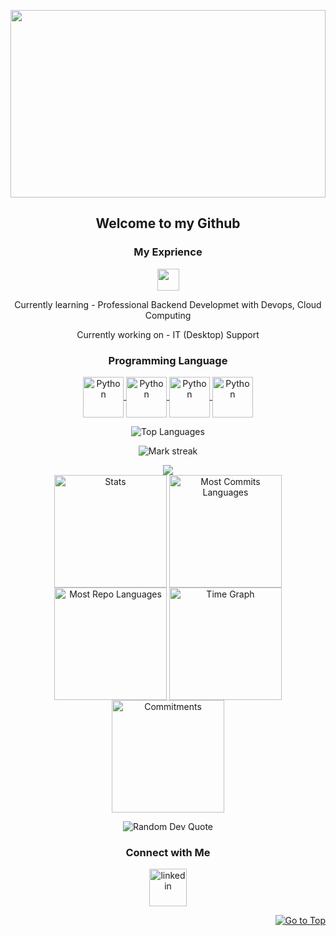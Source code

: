 <p align="center">
  <img src="https://media2.giphy.com/media/v1.Y2lkPTc5MGI3NjExNDNmenR4cmV3MWhndXJ6ejNzdjJxMXBvY2h3NWxjMWxrcjZnOTFsNCZlcD12MV9pbnRlcm5hbF9naWZfYnlfaWQmY3Q9Zw/j4l29DaRrIgEIPRHlt/giphy.gif" width="100%" height="300px"/>
</p>
<h2 align="center">Welcome to my Github</h2>
<h3 align="center">My Exprience</h3>
<p align="center">
   <img src="https://readme-typing-svg.demolab.com?font=Roboto+Slab&color=%237E3ACE&size=35&center=true&vCenter=true&width=600&duration=1500&pause=1000&lines=Frontend+Heavy+Fullstack+Developer;IT+(Desktop)+Support;Data+Scraper;Network+Engineer" width="auto" height="35"/>

</p>

<p align="center">Currently learning - Professional Backend Developmet with Devops, Cloud Computing</p>
<p align="center">Currently working on - IT (Desktop) Support</p>

<h3 align="center">Programming Language</h3>
<p align="center">
  <a href="https://github.com/samarjit-sahoo/Python_Practice.git" target="_blank">
    <img align="center" src="https://cdn.jsdelivr.net/gh/devicons/devicon@latest/icons/python/python-original.svg" alt="Python" height="65" width="65" />
  </a>
  <a href="https://github.com/samarjit-sahoo/Python_Practice.git" target="_blank">
    <img align="center" src="https://cdn.jsdelivr.net/gh/devicons/devicon@latest/icons/c/c-original.svg" alt="Python" height="65" width="65" />
  </a>
  <a href="https://github.com/samarjit-sahoo/Python_Practice.git" target="_blank">
    <img align="center" src="https://cdn.jsdelivr.net/gh/devicons/devicon@latest/icons/csharp/csharp-original.svg" alt="Python" height="65" width="65" />
  </a>
  <a href="https://github.com/samarjit-sahoo/Python_Practice.git" target="_blank">
    <img align="center" src="https://cdn.jsdelivr.net/gh/devicons/devicon@latest/icons/javascript/javascript-original.svg" alt="Python" height="65" width="65" />
  </a>
</p>


<p align="center">
  <img align="center" src="https://github-readme-stats.vercel.app/api/top-langs?username=Biyuktul&hide_border=true&no-bg=true&no-frame=true&layout=compact&theme=transparent&hide=html,css,jupyter%20notebook,pug,jinja" alt="Top Languages"/>
</p>

<p align="center">
  <img alt="Mark streak" src="https://github-readme-streak-stats.herokuapp.com/?user=Biyuktul&hide_border=true&theme=transparent" /> 
</p>

<!--Trophy-->

<div align=center>
  <img src="https://github-profile-trophy.vercel.app/?username=Biyuktul&no-bg=true&no-frame=true&row=2&column=3"/>
</div>

<div align="center">
  <img align="center" src="http://github-profile-summary-cards.vercel.app/api/cards/stats?username=Biyuktul&theme=transparent" height="180em" alt="Stats"/>
  <img align="center" src="http://github-profile-summary-cards.vercel.app/api/cards/most-commit-language?username=Biyuktul&theme=transparent&exclude=html,CSS,Jupyter%20Notebook" height="180em" alt="Most Commits Languages"/>
  <img align="center" src="http://github-profile-summary-cards.vercel.app/api/cards/repos-per-language?username=Biyuktul&theme=transparent&exclude=html,CSS,Jupyter%20Notebook" height="180em" alt="Most Repo Languages"/>
  <img align="center" src="http://github-profile-summary-cards.vercel.app/api/cards/productive-time?username=Biyuktul&theme=transparent&utcOffset=5.30" height="180em" alt="Time Graph"/>
  <img align="center" src="http://github-profile-summary-cards.vercel.app/api/cards/profile-details?username=Biyuktul&theme=transparent" height="180em" alt="Commitments"/>
</div>

<p align="center">
  <img src="https://quotes-github-readme.vercel.app/api?type=horizontal&theme=transparent" alt="Random Dev Quote" />
</p>

<h3 align="center">Connect with Me</h3>
<p align="center">
  
  <a href="https://www.linkedin.com/in/yonatanaddis/" target="_blank">
    <img align="center" src="https://cdn.jsdelivr.net/gh/devicons/devicon@latest/icons/linkedin/linkedin-original.svg" alt="linkedin" height="60" width="60" />
  </a>
</p>
<p align="right"><a href="#top"><img src="https://img.shields.io/static/v1?label&message=Go+to+Top&color=0b6ab3&style=flat&logo" alt="Go to Top" /></a></p>
